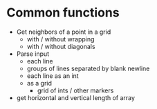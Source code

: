 # Common functions

* Get neighbors of a point in a grid
  * with / without wrapping
  * with / without diagonals
* Parse input
  * each line
  * groups of lines separated by blank newline
  * each line as an int
  * as a grid
    * grid of ints / other markers
* get horizontal and vertical length of array